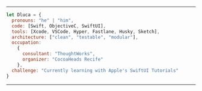 
---

```javascript
let Dluca = { 
  pronouns: "he" | "him",
  code: [Swift, ObjectiveC, SwiftUI],
  tools: [Xcode, VSCode, Hyper, Fastlane, Husky, Sketch],
  architecture: ["clean", "testable", "modular"],
  occupation: 
    {
      consultant: "ThoughtWorks",
      organizer: "CocoaHeads Recife"
    },
  challenge: "Currently learning with Apple's SwiftUI Tutorials"
}
```

---
<!--
**gabrieldluca/gabrieldluca** is a ✨ _special_ ✨ repository because its `README.md` (this file) appears on your GitHub profile.

Here are some ideas to get you started:

- 🔭 I’m currently working on ...
- 🌱 I’m currently learning ...
- 👯 I’m looking to collaborate on ...
- 🤔 I’m looking for help with ...
- 💬 Ask me about ...
- 📫 How to reach me: ...
- 😄 Pronouns: ...
- ⚡ Fun fact: ...
-->
